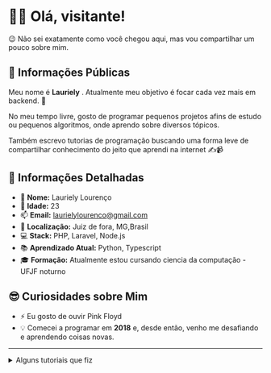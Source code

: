 # ✌🏿 Olá, visitante!

😉 Não sei exatamente como você chegou aqui, mas vou compartilhar um pouco sobre mim. 

## 🌟 Informações Públicas

Meu nome é **Lauriely** . Atualmente meu objetivo é focar cada vez mais em backend. 🚀

No meu tempo livre, gosto de programar pequenos projetos afins de estudo ou pequenos algoritmos, onde aprendo sobre diversos tópicos.

Também escrevo tutorias de programação buscando uma forma leve de compartilhar conhecimento do jeito que aprendi na internet ✍️📹

## 📝 Informações Detalhadas


- 👤 **Nome:** Lauriely Lourenço   
- 🎂 **Idade:** 23  
- 📫 **Email:** laurielylourenco@gmail.com  
- 📍 **Localização:** Juiz de fora, MG,Brasil   
- 💻 **Stack:**  PHP, Laravel, Node.js   
- 📚 **Aprendizado Atual:** Python, Typescript   
- 🎓 **Formação:** Atualmente estou cursando ciencia da computação - UFJF noturno
  
## 😎 Curiosidades sobre Mim

- ⚡  Eu gosto de ouvir Pink Floyd
- 💡 Comecei a programar em **2018** e, desde então, venho me desafiando e aprendendo coisas novas.   

---

<details closed>
<summary>Alguns tutoriais que fiz</summary>

### Blogs posts
<!-- BLOG-POST-LIST:START -->
- [🔍 Linux Holmes: Crônicas de um Detetive de Sistemas](https://dev.to/laurielylourenco/linux-holmes-cronicas-de-um-detetive-de-sistemas-456j)
- [Tutorial OCI8 + PHP 7.4 – O Guia para não bater a cabeça na tela](https://dev.to/laurielylourenco/tutorial-oci8-php-74-o-guia-para-nao-bater-a-cabeca-na-tela-3hak)
- [Implementando uma Tabela Hash em PHP para Armazenar Dados de Artilheiros do Brasileirão](https://dev.to/laurielylourenco/implementando-uma-tabela-hash-em-php-para-armazenar-dados-de-artilheiros-do-brasileirao-35om)
- [Biblioteca emoji-picker-element em português](https://dev.to/laurielylourenco/biblioteca-emoji-picker-element-em-portugues-40f4)
<!-- BLOG-POST-LIST:END -->
</details>
